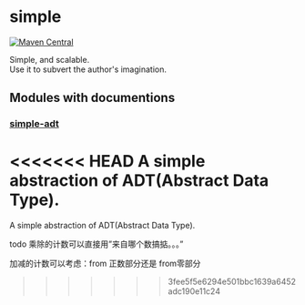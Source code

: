 # simple

[![Maven Central](https://img.shields.io/maven-central/v/net.scalax.simple/simple-adt_3.svg?label=Maven%20Central)](https://search.maven.org/search?q=g:%22net.scalax.simple%22%20AND%20a:%22simple-adt_3%22)

Simple, and scalable.  
Use it to subvert the author's imagination.

## Modules with documentions
### [simple-adt](./modules/main/simple-adt/)
<<<<<<< HEAD
A simple abstraction of ADT(Abstract Data Type).
=======
A simple abstraction of ADT(Abstract Data Type).




todo
乘除的计数可以直接用”来自哪个数搞掂。。。”

加减的计数可以考虑：from 正数部分还是 from零部分
>>>>>>> 3fee5f5e6294e501bbc1639a6452adc190e11c24
